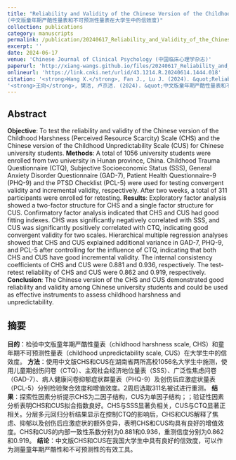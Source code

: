 ```yaml
---
title: "Reliability and Validity of the Chinese Version of the Childhood Harshness Scale and Unpredictability Scale in University Students 
(中文版童年期严酷性量表和不可预测性量表在大学生中的信效度)"
collection: publications
category: manuscripts
permalink: /publication/20240617_Reliability_and_Validity_of_the_Chinese_Version_of_the_CHS_and_CUS_in_University_Students
excerpt: ''
date: 2024-06-17
venue: 'Chinese Journal of Clinical Psychology (中国临床心理学杂志)'
paperurl: 'http://xiang-wangs.github.io/files/20240617_Reliability_and_Validity_of_the_Chinese_Version_of_the_CHS_and_CUS_in_University_Students.pdf'
onlineurl: 'https://link.cnki.net/urlid/43.1214.R.20240614.1444.018'  
citation: '<strong>Wang X.</strong>, Fan J., Lu J. (2024). &quot;Reliability and Validity of the Chinese Version of the Childhood Harshness Scale and Unpredictability Scale in University Students.&quot; <i>Chinese Journal of Clinical Psychology</i>. 32(3):588-594.'
'<strong>王向</strong>, 樊洁, 卢京洁. (2024). &quot;中文版童年期严酷性量表和不可预测性量表在大学生中的信效度.&quot; <i>中国临床心理学杂志</i>. 32(3):588-594.'
---
```


Abstract
------
<strong>Objective</strong>: To test the reliability and validity of the Chinese version of the Childhood Harshness (Perceived Resource Scarcity) Scale (CHS) and the Chinese version of the Childhood Unpredictability Scale (CUS) for Chinese university students. 
<strong>Methods</strong>: A total of 1056 university students were enrolled from two university in Hunan province, China. Childhood Trauma Questionnaire (CTQ), Subjective Socioeconomic Status (SSS), General Anxiety Disorder Questionnaire (GAD-7), Patient Health Questionnaire-9 (PHQ-9) and the PTSD Checklist (PCL-5) were used for testing convergent validity and incremental validity, respectively. After two weeks, a total of 311 participants were enrolled for retesting. 
<strong>Results</strong>: Exploratory factor analysis showed a two-factor structure for CHS and a single factor structure for CUS. Confirmatory factor analysis indicated that CHS and CUS had good fitting indexes. CHS was significantly negatively correlated with SSS, and CUS was significantly positively correlated with CTQ, indicating good convergent validity for two scales. Hierarchical multiple regression analyses showed that CHS and CUS explained additional variance in GAD-7, PHQ-9, and PCL-5 after controlling for the influence of CTQ, indicating that both CHS and CUS have good incremental validity. The internal consistency coefficients of CHS and CUS were 0.881 and 0.936, respectively. The test-retest reliability of CHS and CUS were 0.862 and 0.919, respectively. 
<strong>Conclusion</strong>: The Chinese version of the CHS and CUS demonstrated good reliability and validity among Chinese university students and could be used as effective instruments to assess childhood harshness and unpredictability.

摘要
------
<strong>目的</strong>：检验中文版童年期严酷性量表（childhood harshness scale, CHS）和童年期不可预测性量表（childhood unpredictability scale, CUS）在大学生中的信效度。
<strong>方法</strong>：使用中文版CHS和CUS在湖南省两所高校1056名大学生中施测，使用儿童期创伤问卷（CTQ）、主观社会经济地位量表（SSS）、广泛性焦虑问卷（GAD-7）、病人健康问卷抑郁症状群量表（PHQ-9）及创伤后应激症状量表（PCL-5）分别检验聚合效度和增值效度。2周后选取311名被试进行重测。
<strong>结果</strong>：探索性因素分析提示CHS为二因子结构，CUS为单因子结构；；验证性因素分析表明CHS和CUS拟合指数良好。CHS与SSS显著负相关，CUS与CTQ显著正相关。分层多元回归分析结果显示在控制CTQ的影响后，CHS和CUS解释了焦虑、抑郁以及创伤后应激症状的额外变异，表明CHS和CUS均具有良好的增值效度。CHS和CUS的内部一致性系数分别为0.881和0.936，重测信度分别为0.862和0.919。
<strong>结论</strong>：中文版CHS和CUS在我国大学生中具有良好的信效度，可以作为测量童年期严酷性和不可预测性的有效工具。
